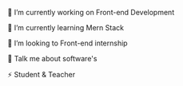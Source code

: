 🔭 I’m currently working on Front-end Development

🌱 I’m currently learning Mern Stack

👯 I’m looking to Front-end internship

💬 Talk me about software's

⚡ Student & Teacher

<!---
MKAIF5/MKAIF5 is a ✨ special ✨ repository because its `README.md` (this file) appears on your GitHub profile.
You can click the Preview link to take a look at your changes.
--->
